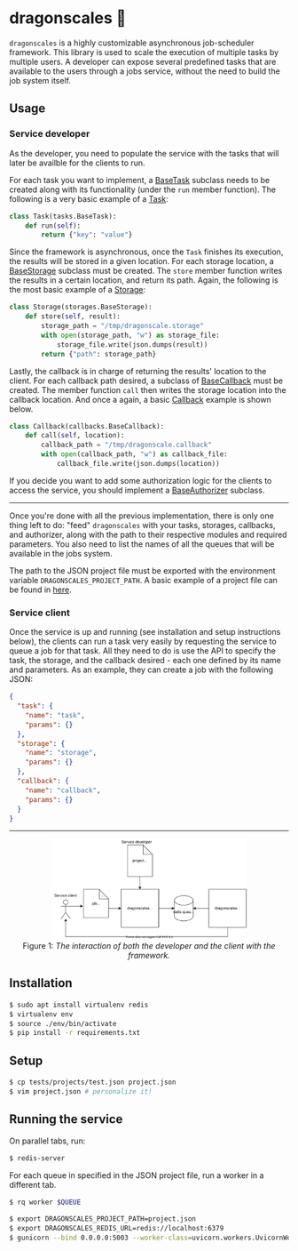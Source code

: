 # dragonscales :dragon:

`dragonscales` is a highly customizable asynchronous job-scheduler framework. This library is used to scale the execution of multiple tasks by multiple users. A developer can expose several predefined tasks that are available to the users through a jobs service, without the need to build the job system itself.

## Usage

### Service developer

As the developer, you need to populate the service with the tasks that will later be availble for the clients to run.

For each task you want to implement, a [BaseTask](dragonscales/tasks.py) subclass needs to be created along with its functionality (under the `run` member function). The following is a very basic example of a [Task](tests/tasks/task.py):

```python
class Task(tasks.BaseTask):
    def run(self):
        return {"key": "value"}
```

Since the framework is asynchronous, once the `Task` finishes its execution, the results will be stored in a given location. For each storage location, a [BaseStorage](dragonscales/storages.py) subclass must be created. The `store` member function writes the results in a certain location, and return its path. Again, the following is the most basic example of a [Storage](tests/storages/storage.py):

```python
class Storage(storages.BaseStorage):
    def store(self, result):
        storage_path = "/tmp/dragonscale.storage"
        with open(storage_path, "w") as storage_file:
            storage_file.write(json.dumps(result))
        return {"path": storage_path}
```

Lastly, the callback is in charge of returning the results' location to the client. For each callback path desired, a subclass of [BaseCallback](dragonscales/callbacks.py) must be created. The member function `call` then writes the storage location into the callback location. And once a again, a basic  [Callback](tests/callbacks/callback.py) example is shown below.

```python
class Callback(callbacks.BaseCallback):
    def call(self, location):
        callback_path = "/tmp/dragonscale.callback"
        with open(callback_path, "w") as callback_file:
            callback_file.write(json.dumps(location))

```

If you decide you want to add some authorization logic for the clients to access the service, you should implement a [BaseAuthorizer](dragonscales/authorizers.py) subclass.

---

Once you're done with all the previous implementation, there is only one thing left to do: "feed" `dragonscales` with your tasks, storages, callbacks, and authorizer, along with the path to their respective modules and required parameters. You also need to list the names of all the queues that will be available in the jobs system.

The path to the JSON project file must be exported with the environment variable `DRAGONSCALES_PROJECT_PATH`. A basic example of a project file can be found in [here](tests/projects/test.json).

### Service client

Once the service is up and running (see installation and setup instructions below), the clients can run a task very easily by requesting the service to queue a job for that task. All they need to do is use the API to specify the task, the storage, and the callback desired - each one defined by its name and parameters. As an example, they can create a job with the following JSON:

```json
{
  "task": {
    "name": "task",
    "params": {}
  },
  "storage": {
    "name": "storage",
    "params": {}
  },
  "callback": {
    "name": "callback",
    "params": {}
  }
}

```

---

<p align="center">
    <img width="70%" src="./data/diagram.svg"><br>
    Figure 1: <em>The interaction of both the developer and the client with the framework.</em>
</p>


## Installation

```bash
$ sudo apt install virtualenv redis
$ virtualenv env
$ source ./env/bin/activate
$ pip install -r requirements.txt
```

## Setup

```bash
$ cp tests/projects/test.json project.json
$ vim project.json # personalize it!
```

## Running the service

On parallel tabs, run:

```bash
$ redis-server
```

For each queue in specified in the JSON project file, run a worker in a different tab.
```bash
$ rq worker $QUEUE
```

```bash
$ export DRAGONSCALES_PROJECT_PATH=project.json
$ export DRAGONSCALES_REDIS_URL=redis://localhost:6379
$ gunicorn --bind 0.0.0.0:5003 --worker-class=uvicorn.workers.UvicornWorker wsgi-dragonscales:app
```
